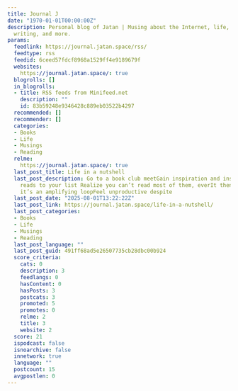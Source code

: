 ```yaml
---
title: Journal J
date: "1970-01-01T00:00:00Z"
description: Personal blog of Jatan | Musing about the Internet, life, technology,
  writing, and more.
params:
  feedlink: https://journal.jatan.space/rss/
  feedtype: rss
  feedid: 6ceed57fdcf8968a1529ff4e9189679f
  websites:
    https://journal.jatan.space/: true
  blogrolls: []
  in_blogrolls:
  - title: RSS feeds from Minifeed.net
    description: ""
    id: 83b59248e9346428c889eb03522b4297
  recommended: []
  recommender: []
  categories:
  - Books
  - Life
  - Musings
  - Reading
  relme:
    https://journal.jatan.space/: true
  last_post_title: Life in a nutshell
  last_post_description: Go to a book club meetGain inspiration and insightAdd good
    reads to your list Realize you can’t read most of them, everIt then sinks in that
    it’s an amplifying loopFeel unproductive despite
  last_post_date: "2025-08-01T13:22:22Z"
  last_post_link: https://journal.jatan.space/life-in-a-nutshell/
  last_post_categories:
  - Books
  - Life
  - Musings
  - Reading
  last_post_language: ""
  last_post_guid: 491ff68ad5e26507735cb28dbc00b924
  score_criteria:
    cats: 0
    description: 3
    feedlangs: 0
    hasContent: 0
    hasPosts: 3
    postcats: 3
    promoted: 5
    promotes: 0
    relme: 2
    title: 3
    website: 2
  score: 21
  ispodcast: false
  isnoarchive: false
  innetwork: true
  language: ""
  postcount: 15
  avgpostlen: 0
---
```

